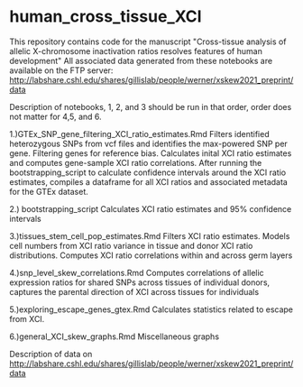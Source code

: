# human_cross_tissue_XCI

This repository contains code for the manuscript "Cross-tissue analysis of allelic X-chromosome inactivation ratios resolves features of human development"
All associated data generated from these notebooks are available on the FTP server: http://labshare.cshl.edu/shares/gillislab/people/werner/xskew2021_preprint/data


Description of notebooks, 1, 2, and 3 should be run in that order, order does not matter for 4,5, and 6.

1.)GTEx_SNP_gene_filtering_XCI_ratio_estimates.Rmd
Filters identified heterozygous SNPs from vcf files and identifies the max-powered SNP per gene. Filtering genes for reference bias. Calculates inital XCI ratio estimates and computes gene-sample XCI ratio correlations. After running the bootstrapping_script to calculate confidence intervals around the XCI ratio estimates, compiles a dataframe for all XCI ratios and associated metadata for the GTEx dataset. 

2.) bootstrapping_script
Calculates XCI ratio estimates and 95% confidence intervals

3.)tissues_stem_cell_pop_estimates.Rmd
Filters XCI ratio estimates. Models cell numbers from XCI ratio variance in tissue and donor XCI ratio distributions. Computes XCI ratio correlations within and across germ layers

4.)snp_level_skew_correlations.Rmd
Computes correlations of allelic expression ratios for shared SNPs across tissues of individual donors, captures the parental direction of XCI across tissues for individuals 

5.)exploring_escape_genes_gtex.Rmd
Calculates statistics related to escape from XCI.

6.)general_XCI_skew_graphs.Rmd
Miscellaneous graphs 



Description of data on http://labshare.cshl.edu/shares/gillislab/people/werner/xskew2021_preprint/data





